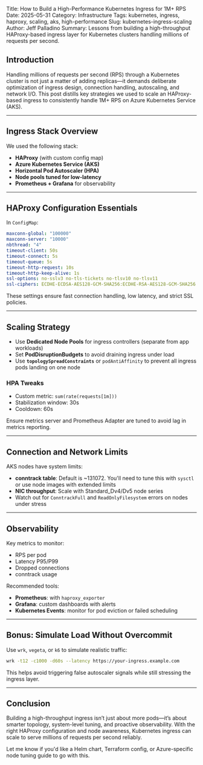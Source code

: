Title: How to Build a High-Performance Kubernetes Ingress for 1M+ RPS
Date: 2025-05-31
Category: Infrastructure
Tags: kubernetes, ingress, haproxy, scaling, aks, high-performance
Slug: kubernetes-ingress-scaling
Author: Jeff Palladino
Summary: Lessons from building a high-throughput HAProxy-based ingress layer for Kubernetes clusters handling millions of requests per second.

## Introduction

Handling millions of requests per second (RPS) through a Kubernetes cluster is not just a matter of adding replicas—it demands deliberate optimization of ingress design, connection handling, autoscaling, and network I/O. This post distills key strategies we used to scale an HAProxy-based ingress to consistently handle 1M+ RPS on Azure Kubernetes Service (AKS).

---

## Ingress Stack Overview

We used the following stack:
- **HAProxy** (with custom config map)
- **Azure Kubernetes Service (AKS)**
- **Horizontal Pod Autoscaler (HPA)**
- **Node pools tuned for low-latency**
- **Prometheus + Grafana** for observability

---

## HAProxy Configuration Essentials

In `ConfigMap`:
```yaml
maxconn-global: "100000"
maxconn-server: "10000"
nbthread: "4"
timeout-client: 50s
timeout-connect: 5s
timeout-queue: 5s
timeout-http-request: 10s
timeout-http-keep-alive: 1s
ssl-options: no-sslv3 no-tls-tickets no-tlsv10 no-tlsv11
ssl-ciphers: ECDHE-ECDSA-AES128-GCM-SHA256:ECDHE-RSA-AES128-GCM-SHA256
```

These settings ensure fast connection handling, low latency, and strict SSL policies.

---

## Scaling Strategy

- Use **Dedicated Node Pools** for ingress controllers (separate from app workloads)
- Set **PodDisruptionBudgets** to avoid draining ingress under load
- Use **`topologySpreadConstraints`** or `podAntiAffinity` to prevent all ingress pods landing on one node

### HPA Tweaks

- Custom metric: `sum(rate(requests[1m]))`
- Stabilization window: 30s
- Cooldown: 60s

Ensure metrics server and Prometheus Adapter are tuned to avoid lag in metrics reporting.

---

## Connection and Network Limits

AKS nodes have system limits:
- **conntrack table**: Default is ~131072. You'll need to tune this with `sysctl` or use node images with extended limits
- **NIC throughput**: Scale with Standard_Dv4/Dv5 node series
- Watch out for `ConntrackFull` and `ReadOnlyFilesystem` errors on nodes under stress

---

## Observability

Key metrics to monitor:
- RPS per pod
- Latency P95/P99
- Dropped connections
- conntrack usage

Recommended tools:
- **Prometheus**: with `haproxy_exporter`
- **Grafana**: custom dashboards with alerts
- **Kubernetes Events**: monitor for pod eviction or failed scheduling

---

## Bonus: Simulate Load Without Overcommit

Use `wrk`, `vegeta`, or `k6` to simulate realistic traffic:
```bash
wrk -t12 -c1000 -d60s --latency https://your-ingress.example.com
```
This helps avoid triggering false autoscaler signals while still stressing the ingress layer.

---

## Conclusion

Building a high-throughput ingress isn’t just about more pods—it’s about smarter topology, system-level tuning, and proactive observability. With the right HAProxy configuration and node awareness, Kubernetes ingress can scale to serve millions of requests per second reliably.

Let me know if you'd like a Helm chart, Terraform config, or Azure-specific node tuning guide to go with this.
